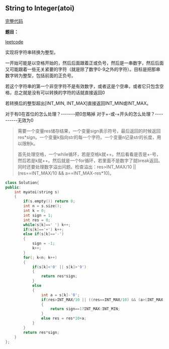 ## String to Integer(atoi)
[完整代码](https://github.com/ludandandan/LeetCode/blob/master/8atoi.cpp)

**题目：**

[leetcode](https://leetcode.com/problems/string-to-integer-atoi/)

实现将字符串转换为整型。

一开始可能是以空格开始的，然后后面跟着正或负号，然后是一串数字，然后后面又可能跟着一些无关紧要的字符（就是除了数字0-9之外的字符）。目标是把那串数字转为整型，包括前面的正负号。

若这个字符串的第一个非空字符不是有效数字，或者这是个空串，或者它只包含空格，总之就是没有可以转换的字符的话就直接返回0

若转换后的整型超出[INT_MIN, INT_MAX]直接返回INT_MIN或INT_MAX。

对于有0在首位的怎么处理？-------把0忽略掉
对于+-或-+开头的怎么处理？----------无效为0

> 需要一个变量res储存结果，一个变量sign表示符号，最后返回的时候返回res*sign。一个变量k指向str的每一个字符。一个变量n记录str的长度，用以限制k。
> 
> 首先处理空格，一个while循环，若是空格k就++。然后看看是否是+-号，然后若是k就++。然后就是一个for循环，若里面不是数字了就break返回。同时还要处理数字溢出问题。检查溢出：res>INT_MAX/10 || (res==INT_MAX/10 && a==INT_MAX-res*10)。

```c++
class Solution{
public:
    int myatoi(string s)
    {
        if(s.empty()) return 0;
        int n = s.size();
        int k = 0;
        int sign = 1;
        int res = 0;
        while(s[k]==' ') k++;
        if(s[k]=='+') k++;
        else if(s[k]=='-')
        {
            sign = -1;
            k++;
        }
        for(; k<n; k++)
        {
            if(s[k]<'0' || s[k]>'9')
            {
                return res*sign;
            }
            else
            {
                int a = s[k]-'0';
                if(res>INT_MAX/10 || ((res==INT_MAX/10) && (a>(INT_MAX-res*10))))
                {
                    return sign==1?INT_MAX:INT_MIN;
                }
                else res = res*10+a;
            }
        }
        return res*sign;
    }
};
```